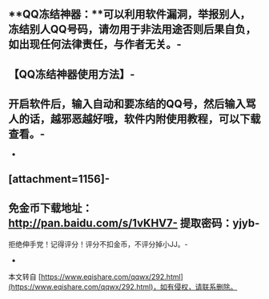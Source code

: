 **QQ冻结神器：**可以利用软件漏洞，举报别人，冻结别人QQ号码，请勿用于非法用途否则后果自负，如出现任何法律责任，与作者无关。-
-
【**QQ冻结神器**使用方法】-
-
开启软件后，输入自动和要冻结的QQ号，然后输入骂人的话，越邪恶越好哦，软件内附使用教程，可以下载查看。-
-
-
\[attachment=1156\]-
-
免金币下载地址：http://pan.baidu.com/s/1vKHV7-
提取密码：yjyb-
-
拒绝伸手党！记得评分！评分不扣金币，不评分掉小JJ。-

-

本文转自 [https://www.eqishare.com/qqwx/292.html](https://www.eqishare.com/qqwx/292.html)，如有侵权，请联系删除。